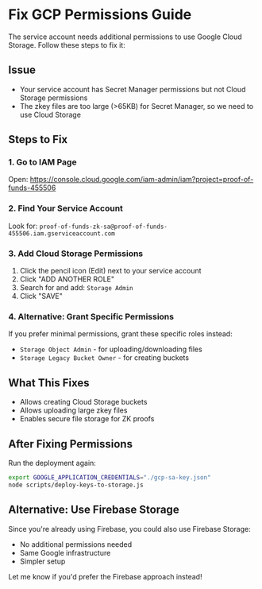 # Fix GCP Permissions Guide

The service account needs additional permissions to use Google Cloud Storage. Follow these steps to fix it:

## Issue
- Your service account has Secret Manager permissions but not Cloud Storage permissions
- The zkey files are too large (>65KB) for Secret Manager, so we need to use Cloud Storage

## Steps to Fix

### 1. Go to IAM Page
Open: https://console.cloud.google.com/iam-admin/iam?project=proof-of-funds-455506

### 2. Find Your Service Account
Look for: `proof-of-funds-zk-sa@proof-of-funds-455506.iam.gserviceaccount.com`

### 3. Add Cloud Storage Permissions
1. Click the pencil icon (Edit) next to your service account
2. Click "ADD ANOTHER ROLE"
3. Search for and add: `Storage Admin`
4. Click "SAVE"

### 4. Alternative: Grant Specific Permissions
If you prefer minimal permissions, grant these specific roles instead:
- `Storage Object Admin` - for uploading/downloading files
- `Storage Legacy Bucket Owner` - for creating buckets

## What This Fixes
- Allows creating Cloud Storage buckets
- Allows uploading large zkey files
- Enables secure file storage for ZK proofs

## After Fixing Permissions
Run the deployment again:
```bash
export GOOGLE_APPLICATION_CREDENTIALS="./gcp-sa-key.json"
node scripts/deploy-keys-to-storage.js
```

## Alternative: Use Firebase Storage
Since you're already using Firebase, you could also use Firebase Storage:
- No additional permissions needed
- Same Google infrastructure
- Simpler setup

Let me know if you'd prefer the Firebase approach instead!